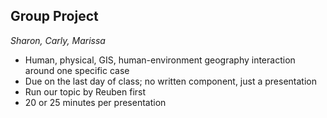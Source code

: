 ## Group Project

*Sharon, Carly, Marissa*

- Human, physical, GIS, human-environment geography interaction around one specific case
- Due on the last day of class; no written component, just a presentation
- Run our topic by Reuben first
- 20 or 25 minutes per presentation